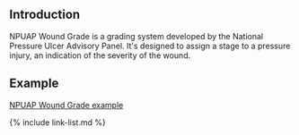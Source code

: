 ﻿## Introduction

NPUAP Wound Grade is a grading system developed by the National Pressure Ulcer Advisory Panel.  It's designed to assign a stage to a pressure injury, an indication of the severity of the wound.

## Example

[NPUAP Wound Grade example](Observation-NPUAPWoundGrade-example.html)

{% include link-list.md %}